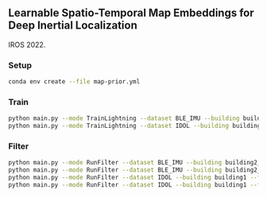 ## Learnable Spatio-Temporal Map Embeddings for Deep Inertial Localization
IROS 2022.

### Setup
```bash
conda env create --file map-prior.yml
```

### Train
```bash
python main.py --mode TrainLightning --dataset BLE_IMU --building building2_f1 --train-gpus 2 --data-sample-rate 60
python main.py --mode TrainLightning --dataset IDOL --building building2_f1 --train-gpus 2 --data-sample-rate 100
```

### Filter
```bash
python main.py --mode RunFilter --dataset BLE_IMU --building building2_f2
python main.py --mode RunFilter --dataset BLE_IMU --building building2_f1 --no-filter-allow-ble-update
python main.py --mode RunFilter --dataset IDOL --building building1 --filter-update-rate 100
python main.py --mode RunFilter --dataset IDOL --building building1 --filter-update-rate 100 --no-filter-allow-reinit
```
